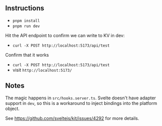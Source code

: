 ## Instructions

- `pnpm install`
- `pnpm run dev`

Hit the API endpoint to confirm we can write to KV in dev:
- `curl -X POST http://localhost:5173/api/test`

Confirm that it works
- `curl -X POST http://localhost:5173/api/test`
- visit `http://localhost:5173/`

## Notes

The magic happens in `src/hooks.server.ts`. Svelte doesn't have adapter support in `dev`,
so this is a workaround to inject bindings into the platform object.

See https://github.com/sveltejs/kit/issues/4292 for more details.

